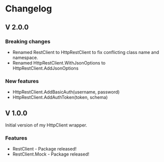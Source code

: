 # Changelog

## V 2.0.0

### Breaking changes

- Renamed RestClient to HttpRestClient to fix conflicting class name and namespace.
- Renamed HttpRestClient.WithJsonOptions to HttpRestClient.AddJsonOptions

### New features

- HttpRestClient.AddBasicAuth(username, password)
- HttpRestClient.AddAuthToken(token, schema)

## V 1.0.0

 Initial version of my HttpClient wrapper.

### Features

- RestClient - Package released!
- RestClient.Mock - Package released!